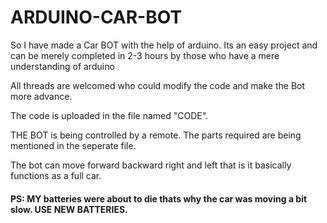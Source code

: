 # ARDUINO-CAR-BOT
So I have made a Car BOT with the help of arduino. Its an easy project and can be merely completed in 2-3 hours by those who have a mere understanding of arduino

All threads are welcomed who could modify the code and make the Bot more advance.

The code is uploaded in the file named "CODE".

THE BOT is being controlled by a remote. 
The parts required are being mentioned in the seperate file.

The bot can move forward backward right and left that is it basically functions as a full car.

#### PS: MY batteries were about to die thats why the car was moving a bit slow. USE NEW BATTERIES.

